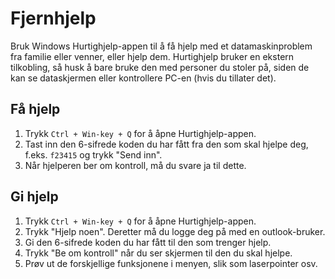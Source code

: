 # Fjernhjelp

Bruk Windows Hurtighjelp-appen til å få hjelp med et datamaskinproblem fra familie eller venner, eller hjelp dem. Hurtighjelp bruker en ekstern tilkobling, så husk å bare bruke den med personer du stoler på, siden de kan se dataskjermen eller kontrollere PC-en (hvis du tillater det). 

## Få hjelp
1. Trykk `Ctrl + Win-key + Q` for å åpne Hurtighjelp-appen.
2. Tast inn den 6-sifrede koden du har fått fra den som skal hjelpe deg, f.eks. `f23415` og trykk "Send inn".
3. Når hjelperen ber om kontroll, må du svare ja til dette.

## Gi hjelp
1. Trykk `Ctrl + Win-key + Q` for å åpne Hurtighjelp-appen.
2. Trykk "Hjelp noen". Deretter må du logge deg på med en outlook-bruker.
3. Gi den 6-sifrede koden du har fått til den som trenger hjelp.
4. Trykk "Be om kontroll" når du ser skjermen til den du skal hjelpe.
5. Prøv ut de forskjellige funksjonene i menyen, slik som laserpointer osv.